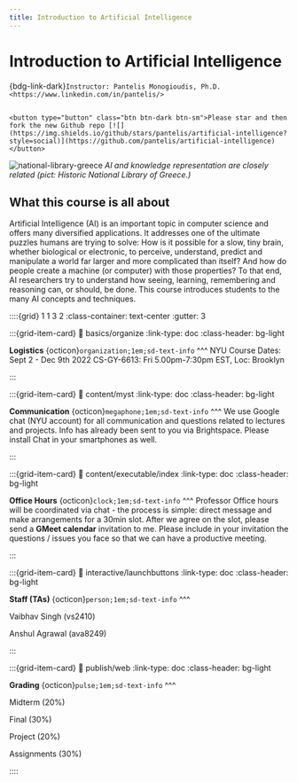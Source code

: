 ```yaml
---
title: Introduction to Artificial Intelligence 
---
```


<!-- ::::{grid} 2
:reverse: -->

# Introduction to Artificial Intelligence

{bdg-link-dark}`Instructor: Pantelis Monogioudis, Ph.D. <https://www.linkedin.com/in/pantelis/>`

```{only} html

<button type="button" class="btn btn-dark btn-sm">Please star and then fork the new Github repo [![](https://img.shields.io/github/stars/pantelis/artificial-intelligence?style=social)](https://github.com/pantelis/artificial-intelligence)</button>

```

![national-library-greece](national-library-greece.jpg)
*AI and knowledge representation are closely related (pict: Historic National Library of Greece.)*

## What this course is all about

Artificial Intelligence (AI) is an important topic in computer science and offers many diversified applications. It addresses one of the ultimate puzzles humans are trying to solve: How is it possible for a slow, tiny brain, whether biological or electronic, to perceive, understand, predict and manipulate a world far larger and more complicated than itself? And how do people create a machine (or computer) with those properties? To that end, AI researchers try to understand how seeing, learning, remembering and reasoning can, or should, be done. This course introduces students to the many AI concepts and techniques. 


::::{grid} 1 1 3 2
:class-container: text-center
:gutter: 3

:::{grid-item-card}
:link: basics/organize
:link-type: doc
:class-header: bg-light

**Logistics** {octicon}`organization;1em;sd-text-info`
^^^
NYU Course Dates:  Sept 2  - Dec 9th 2022
CS-GY-6613: Fri 5.00pm-7:30pm EST,  Loc:  Brooklyn

:::

:::{grid-item-card}
:link: content/myst
:link-type: doc
:class-header: bg-light

**Communication** {octicon}`megaphone;1em;sd-text-info`
^^^
We use Google chat (NYU account) for all communication and questions related to lectures and projects. Info has already been sent to you via Brightspace. Please install Chat in your smartphones as well. 


:::

:::{grid-item-card}
:link: content/executable/index
:link-type: doc
:class-header: bg-light

**Office Hours** {octicon}`clock;1em;sd-text-info`
^^^
Professor Office hours will be coordinated via chat  - the process is simple: direct message and make arrangements for a 30min slot. After we agree on the slot, please send a **GMeet calendar** invitation to me. Please include in your invitation the questions / issues you face so that we can have a productive meeting. 

:::

:::{grid-item-card}
:link: interactive/launchbuttons
:link-type: doc
:class-header: bg-light

**Staff (TAs)** {octicon}`person;1em;sd-text-info`
^^^

Vaibhav Singh (vs2410)

Anshul Agrawal (ava8249)

:::

:::{grid-item-card}
:link: publish/web
:link-type: doc
:class-header: bg-light

**Grading** {octicon}`pulse;1em;sd-text-info`
^^^

Midterm (20%)

Final (30%)

Project (20%)

Assignments (30%)



::::
